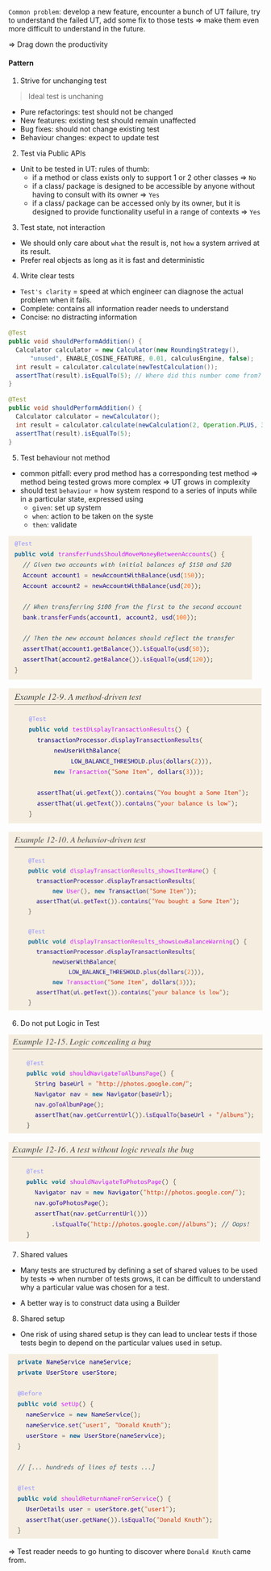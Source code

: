 `Common problem`: develop a new feature, encounter a bunch of UT failure,
try to understand the failed UT, add some fix to those tests => make them
even more difficult to understand in the future.

=> Drag down the productivity

#### Pattern
1. Strive for unchanging test
> Ideal test is unchaning
- Pure refactorings: test should not be changed
- New features: existing test should remain unaffected
- Bug fixes: should not change existing test
- Behaviour changes: expect to update test

2. Test via Public APIs
- Unit to be tested in UT: rules of thumb:
    - if a method or class exists only to support 1 or 2 other classes => `No`
    - if a class/ package is designed to be accessible by anyone without
    having to consult with its owner => `Yes`
    - if a class/ package can be accessed only by its owner, but
    it is designed to provide functionality useful in a range of contexts => `Yes`

3. Test state, not interaction
- We should only care about `what` the result is, not `how` a system arrived at its result.
- Prefer real objects as long as it is fast and deterministic

4. Write clear tests
- `Test's clarity` = speed at which engineer can diagnose the actual problem when it fails.
- Complete: contains all information reader needs to understand
- Concise: no distracting information

```java
@Test
public void shouldPerformAddition() {
  Calculator calculator = new Calculator(new RoundingStrategy(), 
      "unused", ENABLE_COSINE_FEATURE, 0.01, calculusEngine, false);
  int result = calculator.calculate(newTestCalculation());
  assertThat(result).isEqualTo(5); // Where did this number come from?
}
```

```java
@Test
public void shouldPerformAddition() {
  Calculator calculator = newCalculator();
  int result = calculator.calculate(newCalculation(2, Operation.PLUS, 3));
  assertThat(result).isEqualTo(5);
}
```

5. Test behaviour not method
- common pitfall: every prod method has a corresponding test method
=> method being tested grows more complex => UT grows in complexity
- should test `behaviour` = how system respond to a series of inputs while in
a particular state, expressed using 
    - `given`: set up system
    - `when`: action to be taken on the syste
    - `then`: validate

![](../images/4dbbe67f.png)


![](../images/ef00eb05.png)

![](../images/e5a92ac8.png)

6. Do not put Logic in Test

![](../images/606800bb.png)

![](../images/fcb26452.png)

7. Shared values
- Many tests are structured by defining a set of shared values to be used by tests
=> when number of tests grows, it can be difficult to understand why
a particular value was chosen for a test.

- A better way is to construct data using a Builder


8. Shared setup
- One risk of using shared setup is they can lead to unclear
tests if those tests begin to depend on the particular values used in setup.

![](../images/0da14e1b.png)

=> Test reader needs to go hunting to discover where `Donald Knuth` came from.

